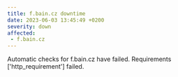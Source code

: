 ```yaml
---
title: f.bain.cz downtime
date: 2023-06-03 13:45:49 +0200
severity: down
affected:
 - f.bain.cz
---
```

Automatic checks for f.bain.cz have failed. Requirements ['http_requirement'] failed.
